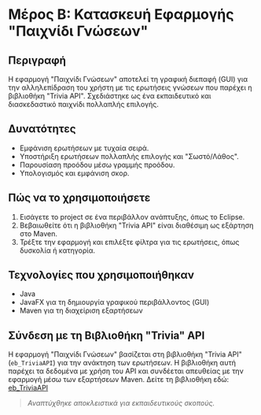 # Μέρος Β: Κατασκευή Εφαρμογής "Παιχνίδι Γνώσεων"

## Περιγραφή
Η εφαρμογή "Παιχνίδι Γνώσεων" αποτελεί τη γραφική διεπαφή (GUI) για την αλληλεπίδραση του χρήστη με τις ερωτήσεις γνώσεων που παρέχει η βιβλιοθήκη "Trivia API". Σχεδιάστηκε ως ένα εκπαιδευτικό και διασκεδαστικό παιχνίδι πολλαπλής επιλογής.

## Δυνατότητες
- Εμφάνιση ερωτήσεων με τυχαία σειρά.
- Υποστήριξη ερωτήσεων πολλαπλής επιλογής και "Σωστό/Λάθος".
- Παρουσίαση προόδου μέσω γραμμής προόδου.
- Υπολογισμός και εμφάνιση σκορ.

## Πώς να το χρησιμοποιήσετε
1. Εισάγετε το project σε ένα περιβάλλον ανάπτυξης, όπως το Eclipse.
2. Βεβαιωθείτε ότι η βιβλιοθήκη "Trivia API" είναι διαθέσιμη ως εξάρτηση στο Maven.
3. Τρέξτε την εφαρμογή και επιλέξτε φίλτρα για τις ερωτήσεις, όπως δυσκολία ή κατηγορία.

## Τεχνολογίες που χρησιμοποιήθηκαν
- Java
- JavaFX για τη δημιουργία γραφικού περιβάλλοντος (GUI)
- Maven για τη διαχείριση εξαρτήσεων
  
## Σύνδεση με τη Βιβλιοθήκη "Trivia" API
Η εφαρμογή "Παιχνίδι Γνώσεων" βασίζεται στη βιβλιοθήκη "Trivia API" (`eb_TriviaAPI`) για την ανάκτηση των ερωτήσεων. Η βιβλιοθήκη αυτή παρέχει τα δεδομένα με χρήση του API και συνδέεται απευθείας με την εφαρμογή μέσω των εξαρτήσεων Maven.
Δείτε τη βιβλιοθήκη εδώ: [eb_TriviaAPI](https://github.com/ebairachtari/eb_TriviaAPI)

>*Αναπτύχθηκε αποκλειστικά για εκπαιδευτικούς σκοπούς.*
